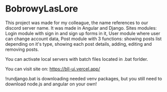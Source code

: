 # BobrowyLasLore
This project was made for my colleague, the name references to our discord server name.
It was made in Angular and Django.
Sites modules: 
Login module with sign in and sign up forms in it,
User module where user can change account data,
Post module with 3 functions: showing posts list depending on it's type, showing each post details, adding, editing and removing posts.

You can activate local servers with batch files located in .bat forlder.

You can visit site on: https://bll-ui.vercel.app/

!rundjango.bat is downloading needed venv packages, but you still need to download node.js and angular on your own!
